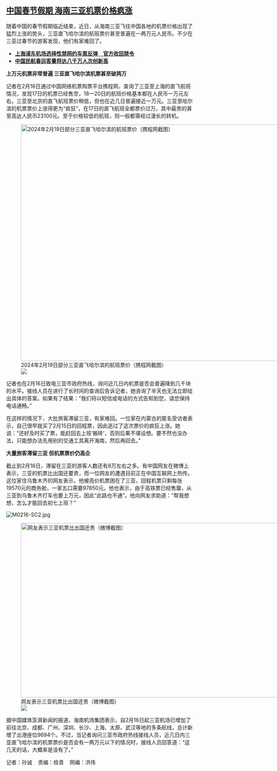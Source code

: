 <!--1708112777000-->
[中国春节假期 海南三亚机票价格疯涨](https://www.rfa.org/mandarin/yataibaodao/shehui/sc-02162024130659.html)
------

<p><span style="font-weight: 400;">随着中国的春节假期临近结束，近日，从海南三亚飞往中国各地的机票价格出现了猛烈上涨的势头，三亚直飞哈尔滨的航班票价甚至普遍在一两万元人民币。不少在三亚过春节的游客发现，他们有家难回了。</span></p><ul><li><a href="https://www.rfa.org/mandarin/yataibaodao/jingmao/gt1-02052024075714.html"><strong>上海浦东机场选择性禁网约车惹反弹　官方收回禁令</strong></a></li><li><strong><a href="https://www.rfa.org/mandarin/Xinwen/1-01082024102909.html">中国民航春运客量将达八千万人次创新高</a></strong></li></ul><p><b>上万元机票非常普遍 三亚直飞哈尔滨机票甚至破两万</b></p><p><span style="font-weight: 400;">记者在2月16日通过中国网络机票购票平台携程网，查询了三亚至上海的直飞航班情况，发现17日的机票已经售空，18—20日的航班价格基本都在人民币一万元左右。三亚至北京的直飞航班票价稍低，但也在近几日普遍接近一万元。三亚至哈尔滨的机票票价上涨得更为“疯狂”，在17日的直飞航班全都票价过万，其中最贵的甚至高达人民币23100元。至于价格较低的航班，则一般都需经过漫长的转机。</span></p><p><span style="font-weight: 400;"><figure class="image-richtext image-inline captioned" style="width:1296px;"><img alt="2024年2月19日部分三亚直飞哈尔滨的航班票价（携程网截图）" height="638" src="https://www.rfa.org/mandarin/yataibaodao/shehui/sc-02162024130659.html/m0216-sc1.png/@@images/c1d208c6-8386-4daf-bcff-683e81e6408d.png" title="M0216-SC1.png" width="1296"/><figcaption class="image-caption">2024年2月19日部分三亚直飞哈尔滨的航班票价（携程网截图）</figcaption><small></small><div id="zoomattribute"><a data-caption="2024年2月19日部分三亚直飞哈尔滨的航班票价（携程网截图）" data-fancybox="" href="https://www.rfa.org/mandarin/yataibaodao/shehui/sc-02162024130659.html/m0216-sc1.png" id="single_image" title="2024年2月19日部分三亚直飞哈尔滨的航班票价（携程网截图）"><img src="/++plone++rfa-resources/img/icon-zoom.png"/></a></div></figure></span></p><p><span style="font-weight: 400;">记者也在2月16日致电三亚市政府热线，询问近几日内机票是否会普遍降到几千块的水平。接线人员在进行了长时间的查询后告诉记者，她咨询了半天也无法立即给出具体的答案。如果有了结果：“我们将以短信或电话的方式告知到您，请您保持电话通畅。”</span></p><p><span style="font-weight: 400;">在这样的情况下，大批旅客滞留三亚，有家难回。一位家在内蒙古的匿名受访者表示，自己很早就买了2月15日的回程票，因此逃过了这次票价的疯狂上涨。她说：“还好及时买了票，能赶回去上班‘搬砖’，否则后果不堪设想。要不然也没办法，只能想办法先用别的交通工具离开海南，然后再回去。”</span></p><p><b>大量旅客滞留三亚 但机票票价仍高企</b></p><p><span style="font-weight: 400;">截止到2月16日，滞留在三亚的游客人数还有8万左右之多。有中国网友在微博上表示，三亚的机票比出国还要贵，而一位网友的遭遇目前正在中国互联网上热传。这位家住乌鲁木齐的网友表示，他被高价机票困在了三亚，回程机票只剩每张19570元的商务舱，一家五口需要97850元。他也表示，由于高铁票已经售罄，从三亚到乌鲁木齐打车也要上万元，因此“此路也不通”。他向网友求助道：“帮我想想，怎么才能回去初七上班？”</span></p><p><span style="font-weight: 400;"><img alt="M0216-SC2.jpg" class="image-richtext image-inline captioned" src="https://www.rfa.org/mandarin/yataibaodao/shehui/sc-02162024130659.html/m0216-sc2.jpg" title="M0216-SC2.jpg"/></span></p><p><span style="font-weight: 400;"><figure class="image-richtext image-inline captioned" style="width:708px;"><img alt="网友表示三亚机票比出国还贵（微博截图）" height="471" src="https://www.rfa.org/mandarin/yataibaodao/shehui/sc-02162024130659.html/m0216-sc3.jpg/@@images/7e3f3b3b-54ed-4c13-a33f-a4b7d0cdf5a7.jpeg" title="M0216-SC3.jpg" width="708"/><figcaption class="image-caption">网友表示三亚机票比出国还贵（微博截图）</figcaption><small></small><div id="zoomattribute"><a data-caption="网友表示三亚机票比出国还贵（微博截图）" data-fancybox="" href="https://www.rfa.org/mandarin/yataibaodao/shehui/sc-02162024130659.html/m0216-sc3.jpg" id="single_image" title="网友表示三亚机票比出国还贵（微博截图）"><img src="/++plone++rfa-resources/img/icon-zoom.png"/></a></div></figure></span></p><p><span style="font-weight: 400;">据中国媒体澎湃新闻的报道，海南机场集团表示，自2月16日起三亚机场已增加了前往北京、成都、广州、深圳、长沙、上海、太原、武汉等地的多条航线，总计新增了出港座位9694个。不过，当记者询问三亚市政府热线接线人员，近几日内三亚直飞哈尔滨的机票票价是否会有一两万元以下的情况时，接线人员回答道：“这几天的话，大概率是没有了。”</span></p><p><span style="font-weight: 400;">记者：孙诚    责编：梒青    网编：洪伟</span></p>
